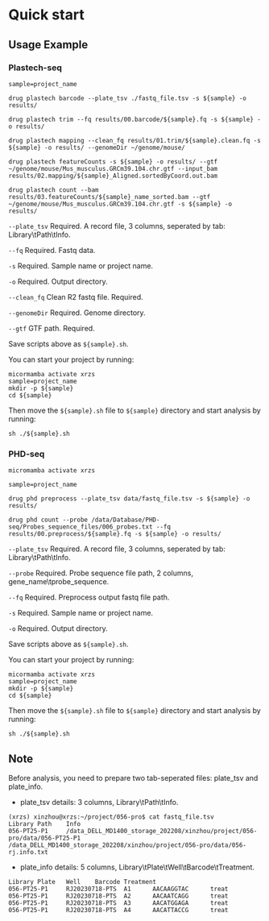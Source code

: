 # Quick start

## Usage Example

### Plastech-seq

```
sample=project_name

drug plastech barcode --plate_tsv ./fastq_file.tsv -s ${sample} -o results/

drug plastech trim --fq results/00.barcode/${sample}.fq -s ${sample} -o results/

drug plastech mapping --clean_fq results/01.trim/${sample}.clean.fq -s ${sample} -o results/ --genomeDir ~/genome/mouse/

drug plastech featureCounts -s ${sample} -o results/ --gtf ~/genome/mouse/Mus_musculus.GRCm39.104.chr.gtf --input_bam results/02.mapping/${sample}_Aligned.sortedByCoord.out.bam

drug plastech count --bam results/03.featureCounts/${sample}_name_sorted.bam --gtf ~/genome/mouse/Mus_musculus.GRCm39.104.chr.gtf -s ${sample} -o results/
```

`--plate_tsv` Required. A record file, 3 columns, seperated by tab: \
        Library\tPath\tInfo.

`--fq` Required. Fastq data.

`-s` Required. Sample name or project name.

`-o` Required. Output directory.

`--clean_fq` Clean R2 fastq file. Required.

`--genomeDir` Required. Genome directory.

`--gtf` GTF path. Required.

Save scripts above as `${sample}.sh`.

You can start your project by running:
```
micormamba activate xrzs
sample=project_name
mkdir -p ${sample}
cd ${sample}
```

Then move the `${sample}.sh` file to `${sample}` directory and start analysis by running:
```
sh ./${sample}.sh
```

### PHD-seq

```
micromamba activate xrzs

sample=project_name

drug phd preprocess --plate_tsv data/fastq_file.tsv -s ${sample} -o results/

drug phd count --probe /data/Database/PHD-seq/Probes_sequence_files/006_probes.txt --fq results/00.preprocess/${sample}.fq -s ${sample} -o results/
```

`--plate_tsv` Required. A record file, 3 columns, seperated by tab: \
        Library\tPath\tInfo.

`--probe` Required. Probe sequence file path, 2 columns, gene_name\tprobe_sequence.

`--fq` Required. Preprocess output fastq file path.

`-s` Required. Sample name or project name.

`-o` Required. Output directory.

Save scripts above as `${sample}.sh`.

You can start your project by running:
```
micormamba activate xrzs
sample=project_name
mkdir -p ${sample}
cd ${sample}
```

Then move the `${sample}.sh` file to `${sample}` directory and start analysis by running:
```
sh ./${sample}.sh
```

## Note

Before analysis, you need to prepare two tab-seperated files: plate_tsv and plate_info.

- plate_tsv details: 3 columns, Library\tPath\tInfo.

```
(xrzs) xinzhou@xrzs:~/project/056-pro$ cat fastq_file.tsv
Library Path    Info
056-PT25-P1     /data_DELL_MD1400_storage_202208/xinzhou/project/056-pro/data/056-PT25-P1       /data_DELL_MD1400_storage_202208/xinzhou/project/056-pro/data/056-rj.info.txt

```

- plate_info details: 5 columns, Library\tPlate\tWell\tBarcode\tTreatment.

```
Library Plate   Well    Barcode Treatment
056-PT25-P1     RJ20230718-PTS  A1      AACAAGGTAC      treat
056-PT25-P1     RJ20230718-PTS  A2      AACAATCAGG      treat
056-PT25-P1     RJ20230718-PTS  A3      AACATGGAGA      treat
056-PT25-P1     RJ20230718-PTS  A4      AACATTACCG      treat
```